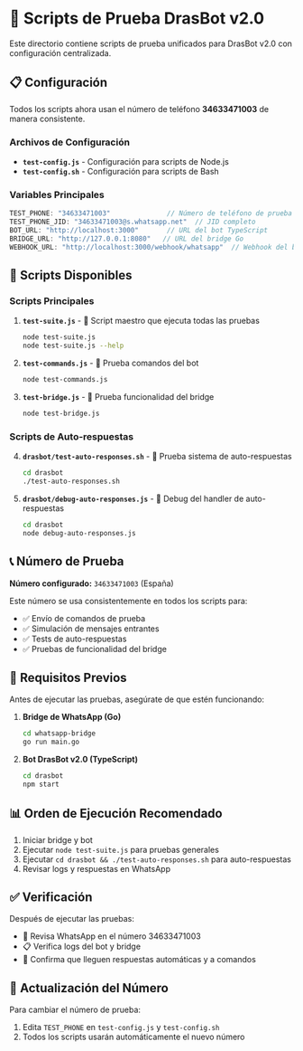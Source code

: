 # 🧪 Scripts de Prueba DrasBot v2.0

Este directorio contiene scripts de prueba unificados para DrasBot v2.0 con configuración centralizada.

## 📋 Configuración

Todos los scripts ahora usan el número de teléfono **34633471003** de manera consistente.

### Archivos de Configuración

- **`test-config.js`** - Configuración para scripts de Node.js
- **`test-config.sh`** - Configuración para scripts de Bash  

### Variables Principales

```javascript
TEST_PHONE: "34633471003"              // Número de teléfono de prueba (España)
TEST_PHONE_JID: "34633471003@s.whatsapp.net"  // JID completo
BOT_URL: "http://localhost:3000"       // URL del bot TypeScript
BRIDGE_URL: "http://127.0.0.1:8080"   // URL del bridge Go
WEBHOOK_URL: "http://localhost:3000/webhook/whatsapp"  // Webhook del bot
```

## 🚀 Scripts Disponibles

### Scripts Principales

1. **`test-suite.js`** - 🎯 Script maestro que ejecuta todas las pruebas
   ```bash
   node test-suite.js
   node test-suite.js --help
   ```

2. **`test-commands.js`** - 🤖 Prueba comandos del bot
   ```bash
   node test-commands.js
   ```

3. **`test-bridge.js`** - 🌉 Prueba funcionalidad del bridge
   ```bash
   node test-bridge.js
   ```

### Scripts de Auto-respuestas

4. **`drasbot/test-auto-responses.sh`** - 💬 Prueba sistema de auto-respuestas
   ```bash
   cd drasbot
   ./test-auto-responses.sh
   ```

5. **`drasbot/debug-auto-responses.js`** - 🔧 Debug del handler de auto-respuestas
   ```bash
   cd drasbot
   node debug-auto-responses.js
   ```

## 📞 Número de Prueba

**Número configurado:** `34633471003` (España)

Este número se usa consistentemente en todos los scripts para:
- ✅ Envío de comandos de prueba
- ✅ Simulación de mensajes entrantes  
- ✅ Tests de auto-respuestas
- ✅ Pruebas de funcionalidad del bridge

## 🔧 Requisitos Previos

Antes de ejecutar las pruebas, asegúrate de que estén funcionando:

1. **Bridge de WhatsApp (Go)**
   ```bash
   cd whatsapp-bridge
   go run main.go
   ```

2. **Bot DrasBot v2.0 (TypeScript)**
   ```bash
   cd drasbot
   npm start
   ```

## 📊 Orden de Ejecución Recomendado

1. Iniciar bridge y bot
2. Ejecutar `node test-suite.js` para pruebas generales
3. Ejecutar `cd drasbot && ./test-auto-responses.sh` para auto-respuestas
4. Revisar logs y respuestas en WhatsApp

## ✅ Verificación

Después de ejecutar las pruebas:
- 📱 Revisa WhatsApp en el número 34633471003
- 📋 Verifica logs del bot y bridge
- 🎯 Confirma que lleguen respuestas automáticas y a comandos

## 🔄 Actualización del Número

Para cambiar el número de prueba:
1. Edita `TEST_PHONE` en `test-config.js` y `test-config.sh`
2. Todos los scripts usarán automáticamente el nuevo número

